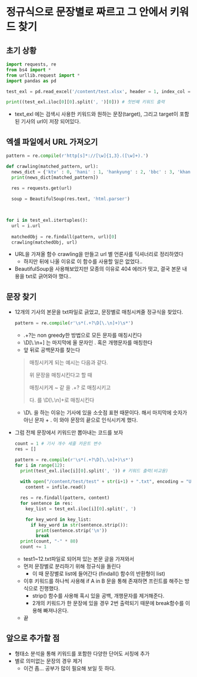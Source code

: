# 정규식으로 문장별로 짜르고 그 안에서 키워드 찾기



## 초기 상황

```python
import requests, re
from bs4 import *
from urllib.request import *
import pandas as pd

test_exl = pd.read_excel('/content/test.xlsx', header = 1, index_col = 0)

print((test_exl.iloc[0][0].split(', ')[0])) # 첫번째 키워드 출력
```

* text_exl 에는 검색시 사용한 키워드와 원하는 문장(target), 그리고 target이 포함된 기사의 url이 저장 되어있다.



## 엑셀 파일에서 URL 가져오기

```python
pattern = re.compile(r'http[s]*://[\w]{1,3}.([\w]+).')

def crawling(matched_pattern, url):
  news_dict = {'ktv' : 0, 'hani' : 1, 'hankyung' : 2, 'bbc' : 3, 'khan' : 4, 'chosun' :5, 'munhwa' : 6, 'sedaily' : 7, 'ajunews' : 8, 'mk' : 9}
  print(news_dict[matched_pattern])

  res = requests.get(url)
  
  soup = BeautifulSoup(res.text, 'html.parser')

  

for i in test_exl.itertuples():
  url = i.url
  
  matchedObj = re.findall(pattern, url)[0]
  crawling(matchedObj, url)
```

* URL을 가져올 함수 crawling을 만들고 url 별 언론사를 딕셔너리로 정리하였다
  * 하지만 뒤에 나올 이유로 이 함수를 사용할 일은 없었다..
* BeautifulSoup을 사용해보았지만 모종의 이유로 404 에러가 떳고, 결국 본문 내용을 txt로 긁어와야 했다..





## 문장 찾기

* 12개의 기사의 본문을 txt파일로 긁었고, 문장별로 매칭시켜줄 정규식을 찾았다.

  ```python
  pattern = re.compile(r'\s*(.+?\D[\.\n]+)\s*')
  ```

  * .+?는 non greedy한 방법으로 모든 문자를 매칭시킨다
  * \D[\\.\\n+] 는 마지막에 올 문자인 . 혹은 개행문자를 매칭한다
  * 앞 뒤로 공백문자를 찾는다

  > 매칭시키게 되는 예시는 다음과 같다.
  >
  > 위 문장을 매칭시킨다고 할 때
  >
  > 매칭시키게 ~ 같 을 .+? 로 매칭시키고
  >
  > 다. 를 \D[\\.\\n]+로 매칭시킨다

  * \\D\\. 을 하는 이유는 기사에 있을 소숫점 표현 때문이다. 해서 마지막에 숫자가 아닌 문자 + . 이 와야 문장의 끝으로 인식시키게 했다.

* 그럼 전체 문장에서 키워드만 뽑아내는 코드를 보자

  ```python
  count = 1 # 기사 개수 세줄 카운트 변수
  res = []
  
  pattern = re.compile(r'\s*(.+?\D[\.\n]+)\s*')
  for i in range(12):
    print(test_exl.iloc[i][0].split(', ')) # 키워드 출력(비교용)
    
    with open("/content/test/test" + str(i+1) + ".txt", encoding = "UTF-8") as infile:
      content = infile.read()
  
    res = re.findall(pattern, content)
    for sentence in res:
      key_list = test_exl.iloc[i][0].split(', ')
  
      for key_word in key_list:
        if key_word in str(sentence.strip()):
          print(sentence.strip('\n'))
          break
    print(count, "-" * 80)
    count += 1
  ```

  * test1~12.txt파일로 되어져 있는 본문 글을 가져와서
  * 먼저 문장별로 분리하기 위해 정규식을 돌린다
    * 이 때 문장별로 list에 들어간다 (findall() 함수의 반환형이 list)
  * 이후 키워드를 하나씩 사용해 if A in B 문을 통해 존재하면 프린트를 해주는 방식으로 진행했다.
    * strip() 함수를 사용해 혹시 있을 공백, 개행문자를 제거해준다.
    * 2개의 키워드가 한 문장에 있을 경우 2번 출력되기 때문에 break함수를 이용해 빠져나온다.
  * 끝



## 앞으로 추가할 점

* 형태소 분석을 통해 키워드를 포함한 다양한 단어도 서칭에 추가
* 별로 의미없는 문장의 경우 제거
  * 이건 좀... 공부가 많이 필요해 보일 듯 하다.
